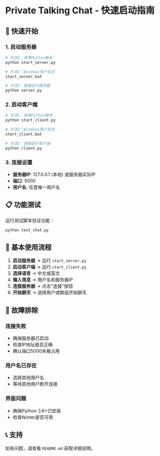 # Private Talking Chat - 快速启动指南

## 🚀 快速开始

### 1. 启动服务器
```bash
# 方法1：使用Python脚本
python start_server.py

# 方法2：Windows用户双击
start_server.bat

# 方法3：直接运行服务器
python server.py
```

### 2. 启动客户端
```bash
# 方法1：使用Python脚本
python start_client.py

# 方法2：Windows用户双击
start_client.bat

# 方法3：直接运行客户端
python client.py
```

### 3. 连接设置
- **服务器IP**: 127.0.0.1 (本地) 或服务器实际IP
- **端口**: 5000
- **用户名**: 任意唯一用户名

## 📋 功能测试

运行测试脚本验证功能：
```bash
python test_chat.py
```

## 🎯 基本使用流程

1. **启动服务器** → 运行 `start_server.py`
2. **启动客户端** → 运行 `start_client.py`
3. **选择语言** → 中文或英文
4. **输入信息** → 用户名和服务器IP
5. **连接服务器** → 点击"连接"按钮
6. **开始聊天** → 选择用户或群组开始聊天

## 🔧 故障排除

### 连接失败
- 确保服务器已启动
- 检查IP地址是否正确
- 确认端口5000未被占用

### 用户名已存在
- 选择其他用户名
- 等待其他用户断开连接

### 界面问题
- 确保Python 3.6+已安装
- 检查tkinter是否可用

## 📞 支持

如有问题，请查看 `README.md` 获取详细说明。 
